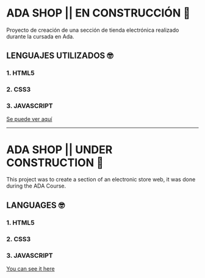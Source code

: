 # ADA SHOP || EN CONSTRUCCIÓN 🛒

Proyecto de creación de una sección de tienda electrónica realizado durante la cursada en Ada.

## LENGUAJES UTILIZADOS 🤓

### 1. HTML5
### 2. CSS3
### 3. JAVASCRIPT

[Se puede ver aquí](https://ada-shop-javi.netlify.app/)

---

# ADA SHOP || UNDER CONSTRUCTION 🛒

This project was to create a section of an electronic store web, it was done during the ADA Course.

## LANGUAGES 🤓

### 1. HTML5
### 2. CSS3
### 3. JAVASCRIPT

[You can see it here](https://ada-shop-javi.netlify.app/)